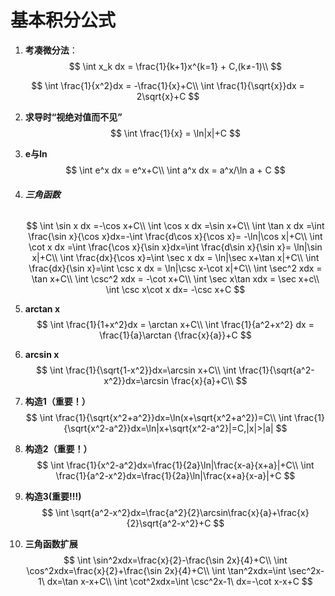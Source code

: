 # 基本积分公式

1. __考凑微分法__：
   $$
   \int x_k dx = \frac{1}{k+1}x^{k=1} + C,(k≠-1)\\
   $$

$$
\int \frac{1}{x^2}dx = -\frac{1}{x}+C\\
\int \frac{1}{\sqrt{x}}dx = 2\sqrt{x}+C
$$

2. __求导时“视绝对值而不见”__
   $$
   \int \frac{1}{x} = \ln|x|+C
   $$
   

3. __e与ln__
   $$
   \int e^x dx = e^x+C\\
   \int a^x dx = a^x/\ln a + C
   $$

4. ###### __三角函数__

   $$
   \int \sin x dx =-\cos x+C\\
   \int \cos x dx =\sin x+C\\
   \int \tan x dx =\int \frac{\sin x}{\cos x}dx=-\int \frac{d\cos x}{\cos x}= -\ln|\cos x|+C\\
   \int \cot x dx =\int \frac{\cos x}{\sin x}dx=\int \frac{d\sin x}{\sin x}= \ln|\sin x|+C\\
   \int \frac{dx}{\cos x}=\int \sec x dx = \ln|\sec x+\tan x|+C\\
   \int \frac{dx}{\sin x}=\int \csc x dx = \ln|\csc x-\cot x|+C\\
   \int \sec^2 xdx = \tan x+C\\
   \int \csc^2 xdx = -\cot x+C\\
   \int \sec x\tan xdx = \sec x+c\\
   \int \csc x\cot x dx= -\csc x+C
   $$

   

5. __arctan x__
   $$
   \int \frac{1}{1+x^2}dx = \arctan x+C\\
   \int \frac{1}{a^2+x^2} dx = \frac{1}{a}\arctan {\frac{x}{a}}+C
   $$
   

6. __arcsin x__
   $$
   \int \frac{1}{\sqrt{1-x^2}}dx=\arcsin x+C\\
   \int \frac{1}{\sqrt{a^2-x^2}}dx=\arcsin \frac{x}{a}+C\\
   $$

7. __构造1（重要！）__
   $$
   \int \frac{1}{\sqrt{x^2+a^2}}dx=\ln(x+\sqrt{x^2+a^2})=C\\
   \int \frac{1}{\sqrt{x^2-a^2}}dx=\ln|x+\sqrt{x^2-a^2}|=C,|x|>|a|
   $$
   

8. __构造2（重要！）__
   $$
   \int \frac{1}{x^2-a^2}dx=\frac{1}{2a}\ln|\frac{x-a}{x+a}|+C\\
   \int \frac{1}{a^2-x^2}dx=\frac{1}{2a}\ln|\frac{x+a}{x-a}|+C
   $$
   

9. __构造3(重要!!!)__
   $$
   \int \sqrt{a^2-x^2}dx=\frac{a^2}{2}\arcsin\frac{x}{a}+\frac{x}{2}\sqrt{a^2-x^2}+C
   $$

10. __三角函数扩展__
    $$
    \int \sin^2xdx=\frac{x}{2}-\frac{\sin 2x}{4}+C\\
    \int \cos^2xdx=\frac{x}{2}+\frac{\sin 2x}{4}+C\\
    \int \tan^2xdx=\int \sec^2x-1\ dx=\tan x-x+C\\
    \int \cot^2xdx=\int \csc^2x-1\ dx=-\cot x-x+C
    $$
    

